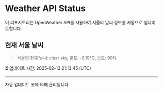 
# Weather API Status

이 리포지토리는 OpenWeather API를 사용하여 서울의 날씨 정보를 자동으로 업데이트합니다.

## 현재 서울 날씨
> 서울의 현재 날씨: clear sky, 온도: -0.19°C, 습도: 90%

⏳ 업데이트 시간: 2025-02-13 21:13:45 (UTC)

---
자동 업데이트 봇에 의해 관리됩니다.
